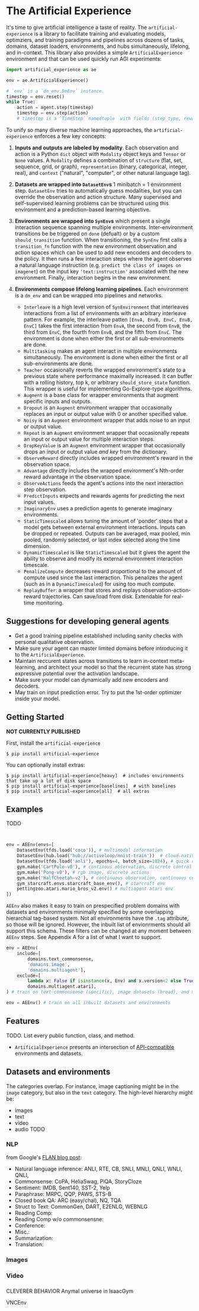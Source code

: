# The Artificial Experience

It's time to give artificial intelligence a taste of reality. The `artificial-experience` is a library to facilitate training and evaluating models, optimziers, and training paradigms and pipelines across dozens of tasks, domains, dataset loaders, environments, and hubs simultaneously, lifelong, and in-context. This library also provides a simple `ArtificialExperience` environment and that can be used quickly run AGI experiments:
```python
import artificial_experience as ae

env = ae.ArtificialExperience()

# `env` is a `dm_env.DmEnv` instance.
timestep = env.reset()
while True:
    action = agent.step(timestep)
    timestep = env.step(action)
    # timestep is a `TimeStep` namedtuple  with fields (step_type, reward, discount, observation)
```
To unify so many diverse machine learning approaches, the `artificial-experience` enforces a few key concepts:

1. **Inputs and outputs are labeled by modality**. Each observation and action is a Python `dict` object with `Modality` object keys and `Tensor` or `None` values. A `Modality` defines a combination of `structure` (flat, set, sequence, grid, or graph), `representation` (binary, categorical, integer, real), and `context` ("natural", "computer", or other natural language tag).

2. **Datasets are wrapped into `DatasetEnv`s** 1 minibatch = 1 environment step. `DatasetEnv` tries to automatically guess modalities, but you can override the observation and action structure. Many supervised and self-supervised learning problems can be structured using this environment and a prediction-based learning objective.

3. **Environments are wrapped into `SynEnv`s** which present a single  interaction sequence spanning multiple environments. Inter-environment transitions be be triggered on `done` (defualt) or by a custom `should_transition` function. When transitioning, the `SynEnv` first calls a `transition_fn` function with the new environment observation and action spaces which can be used to add new encoders and decoders to the policy. It then runs a few interaction steps where the agent observes a natural language instruction (e.g. `predict the class of images on imagenet`) on the input key `'text:instruction'` associated with the new environment. Finally, interaction begins in the new environment.

4. **Environments compose lifelong learning pipelines**. Each environment is a `dm_env` and can be wrapped into pipelines and networks.
    - `Interleave` is a high level version of `SynEnvironment` that interleaves interactions from a list of environments with an arbitrary interleave pattern. For example, the interleave patten `[EnvA, EnvB, EnvC, EnvB, EnvC]` takes the first interaction from `EnvA`, the second from `EnvB`, the third from `EnvC`, the fourth from `EnvB`, and the fifth from `EnvC`. The environment is done when either the first or all sub-environments are done. 
    - `Multitasking` makes an agent interact in multiple environments simultaneously. The environment is done when either the first or all sub-environments are done.
    - `Teacher` occasionally reverts the wrapped environment's state to a previous state where performance maximally increased. It can buffer with a rolling history, top k, or arbitrary `should_store_state` function. This wrapper is useful for implementing Go-Explore-type algorithms.
    - `Augment` is a base class for wrapper environments that augment specific inputs and outputs.
    - `Dropout` is an `Augment` environment wrapper that occasionally replaces an input or output value with 0 or another specified value.
    - `Noisy` is an `Augment` environment wrapper that adds noise to an input or output value.
    - `Repeat` is an `Augment` environment wrapper that occasionally repeats an input or output value for multiple interaction steps.
    - `DropKeyValue` is an `Augment` environment wrapper that occasionally drops an input or output value *and key* from the dictionary.
    - `ObserveReward` directly includes wrapped environment's reward in the observation space.
    - `Advantage` directly includes the wrapped environment's Nth-order reward advantage in the observation space.
    - `ObserveActions` feeds the agent's actions into the next interaction step observation. 
    - `PredictInputs` expects and rewards agents for predicting the next input values.
    - `ImaginaryEnv` uses a prediction agents to generate imaginary environments.
    - `StaticTimescaled` allows tuning the amount of 'ponder' steps that a model gets between external environment interactions. Inputs can be dropped or repeated. Outputs can be averaged, max pooled, min pooled, randomly selected, or last index selected along the time dimension.
    - `DynamicTimescaled` is like `StaticTimescaled` but it gives the agent the ability to observe and modify its external environment interaction timescale.
    - `PenalizeCompute` decreases reward proportional to the amount of compute used since the last interaction. This penalizes the agent (such as in a `DynamicTimescaled`) for using too much compute.
    - `ReplayBuffer`: a wrapper that stores and replays observation-action-reward trajectories. Can save/load from disk. Extendable for real-time monitoring.

## Suggestions for developing general agents
- Get a good training pipeline established including sanity checks with personal qualitative observation.
- Make sure your agent can master limited domains before introducing it to the `ArtificialExperience`.
- Maintain reccurent states across transitions to learn in-context meta-learning, and architect your model so that the recurrent state has strong expressive potential over the activation landscape.
- Make sure your model can dynamically add new encoders and decoders.
- May train on input prediction error. Try to put the 1st-order optimizer inside your model.

## Getting Started

**NOT CURRENTLY PUBLISHED**

First, install the `artificial-experience`
```base
$ pip install artificial-experience
```

You can optionally install extras:
```
$ pip install artificial-experience[heavy]  # includes environments that take up a lot of disk space
$ pip install artificial-experience[baselines]  # with baselines
$ pip install artificial-experience[all]  # all extras
```

## Examples

TODO

```python



```


```python
env = AEEnv(envs=[
    DatasetEnv(tfds.load('coco')), # multimodal information
    DatasetEnv(hub.load('hub://activeloop/mnist-train'))  # cloud-native data
    DatasetEnv(tfds.load('anli'), epochs=4, batch_size=1024), # quick customization
    gym.make('CartPole-v0'), # continous observation, discrete control
    gym.make('Pong-v0'), # rgb image, discrete actions
    gym.make('HalfCheetah-v2'), # continuous observation, continuous control
    gym_starcraft.envs.starcraft_base_env(), # starcraft env
    pettingzoo.atari.mario_bros_v2.env() # multiagent atari env
])
```

`AEEnv` also makes it easy to train on prespecified problem domains with datasets and environments minimally specified by some overlapping hierarchial tag-based system. Not all environments have the `.tag` attribute, so those will be ignored. However, the inbuilt list of envionrments should all support this schema. These filters can be changed at any moment between `AEEnv` steps. See Appendix A for a list of what I want to support.
```python
env = AEEnv(
    include=[
        domains.text_commonsense, 
        'domains.image', 
        'domains.multiagent'],
    exclude=[
        lambda x: False if isinstance(x, Env) and x.version<2 else True,
        domains.multiagent.atari],
) # train on text-commonsense (specific), image datasets (broad), and multiagent RL environments (broad) but don't train on the multiagent/atari environment or multiagent environments that don't have a environment specified reward.

env = AEEnv() # train on all inbuilt datasets and environments
```

## Features

TODO. List every public function, class, and method.

- `ArtificialExperience` presents an intersection of [API-compatible](https://jacobfv.github.io/blog/the-api/) environments and datasets. 


## Datasets and environments

The categories overlap. For instance, image captioning might be in the `image` category, but also in the `text` category. The high-level hierarchy might be:
- images
- text
- video
- audio
TODO

### NLP
from Google's [FLAN blog post](https://ai.googleblog.com/2021/10/introducing-flan-more-generalizable.html): 
- Natural language inference: ANLI, RTE, CB, SNLI, MNLI, QNLI, WNLI, QNLI, 
- Commonsense: CoPA, HeliaSwag, PiQA, StoryCloze
- Sentiment: IMDB, Sent140, SST-2, Yelp
- Paraphrase: MRPC, QQP, PAWS, STS-B
- Closed book QA: ARC (easy/chal), NQ, TQA
- Struct to Text: CommonGen, DART, E2ENLG, WEBNLG
- Reading Comp: 
- Reading Comp w/o commonsensne:
- Conference:
- Misc.:
- Summarization:
- Translation:

### Images

### Video

### 
CLEVERER
BEHAVIOR
Anymal universe in IsaacGym

VNCEnv
